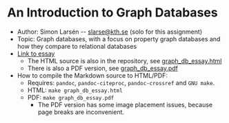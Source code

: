 # An Introduction to Graph Databases
* Author: Simon Larsén -- slarse@kth.se (solo for this assignment)
* Topic: Graph databases, with a focus on property graph databases and how they
  compare to relational databases
* [Link to essay](https://slar.se/essays/graph_db_essay.html)
    - The HTML source is also in the repository, see [graph_db_essay.html](graph_db_essay.html)
    - There is also a PDF version, see [graph_db_essay.pdf](graph_db_essay.pdf)
* How to compile the Markdown source to HTML/PDF:
    - Requires: `pandoc`, `pandoc-citeproc`, `pandoc-crossref` and `GNU make`.
    - HTML: `make graph_db_essay.html`
    - PDF: `make graph_db_essay.pdf`
        - The PDF version has some image placement issues, because page breaks
          are inconvenient.
